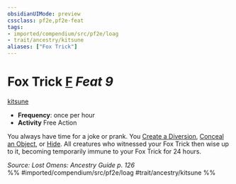 ```yaml
---
obsidianUIMode: preview
cssclass: pf2e,pf2e-feat
tags:
- imported/compendium/src/pf2e/loag
- trait/ancestry/kitsune
aliases: ["Fox Trick"]
---
```

# Fox Trick  [F](chapter-9-playing-the-game.md#Actions "Free Action") *Feat 9*  
[kitsune](kitsune-loag.md)  

- **Frequency**: once per hour
- **Activity** Free Action

You always have time for a joke or prank. You [Create a Diversion](create-a-diversion.md), [Conceal an Object](conceal-an-object.md), or [Hide](rules/actions/hide.md). All creatures who witnessed your Fox Trick then wise up to it, becoming temporarily immune to your Fox Trick for 24 hours.

*Source: Lost Omens: Ancestry Guide p. 126*  
%% #imported/compendium/src/pf2e/loag #trait/ancestry/kitsune %%